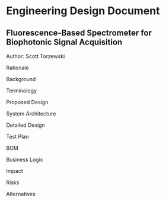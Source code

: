 # Engineering Design Document
## Fluorescence-Based Spectrometer for Biophotonic Signal Acquisition

Author: Scott Torzewski

Rationale

Background

Terminology

Proposed Design

System Architecture

Detailed Design

Test Plan

BOM

Business Logic

Impact

Risks

Alternatives 


